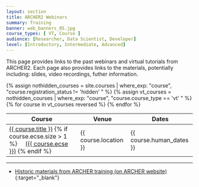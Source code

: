 ```yaml
---
layout: section
title: ARCHER2 Webinars
summary: Training 
banner: web_banners_05.jpg
course_types: [ VT, Course ]
audience: [Researcher, Data Scientist, Developer]
level: [Introductory, Intermediate, Advanced]
---
```


This page provides links to the past webinars and virtual tutorials from ARCHER2. Each page also provides links to the 
materials, potentially including: slides, video recordings, futher information.

<!--

<div>
Filter courses by course type :
{% for ct in page.course_types %}
<a href="/training/materials/{{ ct | slugify }}" ><code  style="font-size:15px;"><nobr>{{ ct }}</nobr></code>&nbsp;</a>
{% endfor %} 
<a href="/training/materials/" ><code  style="font-size:15px;"><nobr>All courses</nobr></code>&nbsp;</a>   
</div>

<div>
Filter courses by course Level :
{% for level in page.level %}
<a href="/training/materials/{{ level | slugify }}" ><code  style="font-size:15px;"><nobr>{{ level }}</nobr></code>&nbsp;</a>
{% endfor %} 
<a href="/training/materials/" ><code  style="font-size:15px;"><nobr>All courses</nobr></code>&nbsp;</a>   
</div>


<div>
Filter courses by course target audience :
{% for audience in page.audience %}
<a href="/training/materials/{{ audience | slugify }}" ><code  style="font-size:15px;"><nobr>{{ audience }}</nobr></code>&nbsp;</a>
{% endfor %} 
<a href="/training/materials/" ><code  style="font-size:15px;"><nobr>All courses</nobr></code>&nbsp;</a>   
</div>

-->


<div class="table-responsive">
  <table class="table table-striped">
    <thead>
      <tr>
        <th>Course</th>
        <th>Venue</th>
        <th>Dates</th>
      </tr>
    </thead>
    <tbody>
<!--
      {% assign filtered_courses = site.courses | where_exp: "course", "course.end_date < site.time" %}
-->
	  {% assign nothidden_courses = site.courses | where_exp: "course", "course.registration_status != 'hidden' " %}
	  {% assign vt_courses = nothidden_courses  | where_exp: "course", "course.course_type == 'vt' " %}
      {% for course in vt_courses reversed %}
      <tr>
      <td>
        <a href="{{ course.url }}">{{ course.title }}</a>
{% if course.ecse.size > 1 %}
&nbsp; &nbsp; 
        <a href="{{ site.baseurl }}/ecse/reports/{{ course.ecse }}">({{ course.ecse }})</a>
{% endif %}
      </td>
      <td>
        {{ course.location }}
	<!--	{% if course.video  %}
			<a href="{{ course.url }}#videos">
			&nbsp;<img src="{{ base.url }}/img/video.png" alt="Video available"/>
			</a> 
		{% endif %}  -->
      </td>
      <td>
        {{ course.human_dates }}
      </td>
     </tr>
      {% endfor %}
    </tbody>
  </table>
</div>

---

* [Historic materials from ARCHER training (on ARCHER website)](http://www.archer.ac.uk/training/past_courses.php){:target="_blank"}
